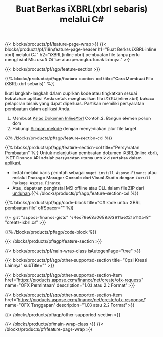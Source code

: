 ﻿---
title: Buat Berkas iXBRL(xbrl sebaris) melalui C#
description: Contoh kode untuk pembuatan file iXBRL(inline xbrl). Gunakan kode contoh API untuk pembuatan file batch iXBRL(inline xbrl) dalam aplikasi berbasis .NET. 
url: /id/net/create/ixbrl/
family: finance
platformtag: net
feature: create
informat: iXBRL
outformat: 
otherformats: 
---
{{< blocks/products/pf/feature-page-wrap >}}
{{< blocks/products/pf/i18n/feature-page-header h1="Buat Berkas iXBRL(inline xbrl) melalui C#" h2="iXBRL(inline xbrl) pembuatan file tanpa perlu menginstal Microsoft Office atau perangkat lunak lainnya." >}}

{{< blocks/products/pf/agp/feature-section >}}

{{% blocks/products/pf/agp/feature-section-col title="Cara Membuat File iXBRL(xbrl sebaris)" %}}

Ikuti langkah-langkah dalam cuplikan kode atau tingkatkan sesuai kebutuhan aplikasi Anda untuk menghasilkan file iXBRL(inline xbrl) bahasa pelaporan bisnis yang dapat diperluas. Pastikan memiliki persyaratan pembuatan dalam aplikasi Anda.

1. Membuat [Kelas Dokumen InlineXbrl](https://apireference.aspose.com/finance/net/aspose.finance.xbrl.inline/inlinexbrldocument) Contoh.2. Bangun elemen pohon dom
3. Hubungi [Simpan metode](https://apireference.aspose.com/finance/net/aspose.finance.xbrl.inline.inlinexbrldocument/save/methods/1) dengan menyediakan jalur file target.

{{% /blocks/products/pf/agp/feature-section-col %}}

{{% blocks/products/pf/agp/feature-section-col title="Persyaratan Pembuatan" %}}
Untuk melanjutkan pembuatan dokumen iXBRL(inline xbrl), .NET Finance API adalah persyaratan utama untuk disertakan dalam aplikasi. 
- Instal melalui baris perintah sebagai ```nuget install Aspose.Finance``` atau melalui Package Manager Console dari Visual Studio dengan ```Install-Package Aspose.Finance```.
- Atau, dapatkan penginstal MSI offline atau DLL dalam file ZIP dari [unduhan](https://downloads.aspose.com/finance/net).{{% /blocks/products/pf/agp/feature-section-col %}}

{{% blocks/products/pf/agp/code-block title="C# kode untuk XBRL pembuatan file" offSpacer="" %}}

{{< gist "aspose-finance-gists" "e4ec79e68a0658a63611ae321b110a48" "create-ixbrl.cs" >}}

{{% /blocks/products/pf/agp/code-block %}}

{{< /blocks/products/pf/agp/feature-section >}}

{{< blocks/products/pf/main-wrap-class isAutogenPage="true" >}}

{{< blocks/products/pf/agp/other-supported-section title="Opsi Kreasi Lainnya" subTitle="" >}}

{{< blocks/products/pf/agp/other-supported-section-item href="https://products.aspose.com/finance/net/create/ofx-request/" name="OFX Permintaan" description="1.03 atau 2.2 Format" >}}

{{< blocks/products/pf/agp/other-supported-section-item href="https://products.aspose.com/finance/net/create/ofx-response/" name="OFX Tanggapan" description="1.03 atau 2.2 Format" >}}

{{< /blocks/products/pf/agp/other-supported-section >}}

{{< /blocks/products/pf/main-wrap-class >}}
{{< /blocks/products/pf/feature-page-wrap >}}